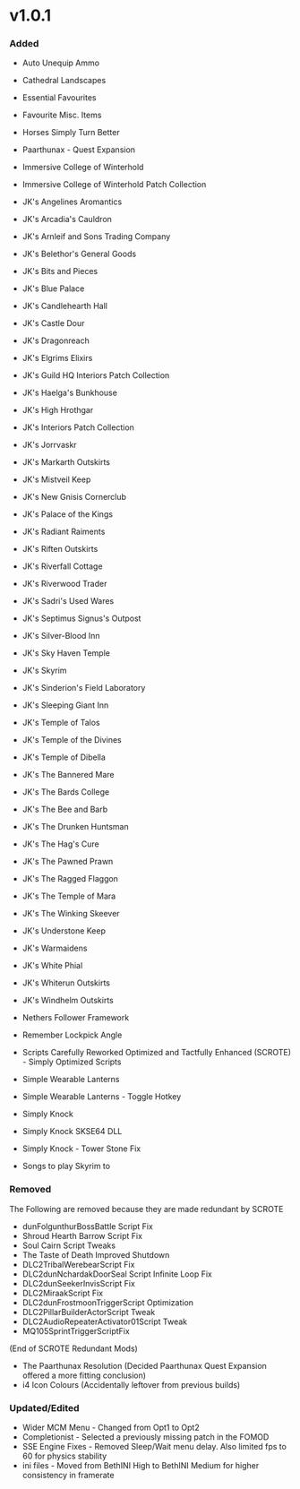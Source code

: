 # v1.0.1
### Added
- Auto Unequip Ammo
- Cathedral Landscapes
- Essential Favourites
- Favourite Misc. Items
- Horses Simply Turn Better
- Paarthunax - Quest Expansion
- Immersive College of Winterhold
- Immersive College of Winterhold Patch Collection



- JK's Angelines Aromantics
- JK's Arcadia's Cauldron
- JK's Arnleif and Sons Trading Company
- JK's Belethor's General Goods
- JK's Bits and Pieces
- JK's Blue Palace
- JK's Candlehearth Hall
- JK's Castle Dour
- JK's Dragonreach
- JK's Elgrims Elixirs
- JK's Guild HQ Interiors Patch Collection
- JK's Haelga's Bunkhouse
- JK's High Hrothgar
- JK's Interiors Patch Collection
- JK's Jorrvaskr
- JK's Markarth Outskirts
- JK's Mistveil Keep
- JK's New Gnisis Cornerclub
- JK's Palace of the Kings
- JK's Radiant Raiments
- JK's Riften Outskirts
- JK's Riverfall Cottage
- JK's Riverwood Trader
- JK's Sadri's Used Wares
- JK's Septimus Signus's Outpost
- JK's Silver-Blood Inn
- JK's Sky Haven Temple
- JK's Skyrim
- JK's Sinderion's Field Laboratory
- JK's Sleeping Giant Inn
- JK's Temple of Talos
- JK's Temple of the Divines
- JK's Temple of Dibella
- JK's The Bannered Mare
- JK's The Bards College
- JK's The Bee and Barb
- JK's The Drunken Huntsman
- JK's The Hag's Cure
- JK's The Pawned Prawn
- JK's The Ragged Flaggon
- JK's The Temple of Mara
- JK's The Winking Skeever
- JK's Understone Keep
- JK's Warmaidens
- JK's White Phial
- JK's Whiterun Outskirts
- JK's Windhelm Outskirts



- Nethers Follower Framework
- Remember Lockpick Angle
- Scripts Carefully Reworked Optimized and Tactfully Enhanced (SCROTE) - Simply Optimized Scripts
- Simple Wearable Lanterns
- Simple Wearable Lanterns - Toggle Hotkey
- Simply Knock
- Simply Knock SKSE64 DLL
- Simply Knock - Tower Stone Fix
- Songs to play Skyrim to



### Removed
The Following are removed because they are made redundant by SCROTE
- dunFolgunthurBossBattle Script Fix
- Shroud Hearth Barrow Script Fix
- Soul Cairn Script Tweaks
- The Taste of Death Improved Shutdown
- DLC2TribalWerebearScript Fix
- DLC2dunNchardakDoorSeal Script Infinite Loop Fix
- DLC2dunSeekerInvisScript Fix
- DLC2MiraakScript Fix
- DLC2dunFrostmoonTriggerScript Optimization
- DLC2PillarBuilderActorScript Tweak
- DLC2AudioRepeaterActivator01Script Tweak
- MQ105SprintTriggerScriptFix

(End of SCROTE Redundant Mods)


- The Paarthunax Resolution (Decided Paarthunax Quest Expansion offered a more fitting conclusion)
- i4 Icon Colours (Accidentally leftover from previous builds)



### Updated/Edited
- Wider MCM Menu - Changed from Opt1 to Opt2
- Completionist - Selected a previously missing patch in the FOMOD
- SSE Engine Fixes - Removed Sleep/Wait menu delay. Also limited fps to 60 for physics stability
- ini files - Moved from BethINI High to BethINI Medium for higher consistency in framerate
